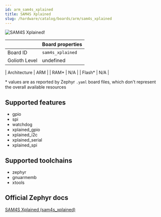 ```yaml
---
id: arm_sam4s_xplained
title: SAM4S Xplained
slug: /hardware/catalog/boards/arm/sam4s_xplained
---
```


[//]: # (This is an auto-generated file, do not edit! Changes to it will be lost upon re-generation)

![SAM4S Xplained!](/img/boards/arm/sam4s_xplained.png "SAM4S Xplained")

|                | Board properties     |
| -------------  | -------------------- |
| Board ID       | `sam4s_xplained` |
| Golioth Level  | undefined       |

| Architecture   | ARM |
| RAM*           | N/A |
| Flash*         | N/A |

\* values are as reported by Zephyr `.yaml` board files, which don't represent the overall available resources



## Supported features

* gpio
* spi
* watchdog
* xplained_gpio
* xplained_i2c
* xplained_serial
* xplained_spi

## Supported toolchains

* zephyr
* gnuarmemb
* xtools

## Official Zephyr docs

[SAM4S Xplained (sam4s_xplained)](https://docs.zephyrproject.org/latest/boards/arm/sam4s_xplained/doc/index.html)

